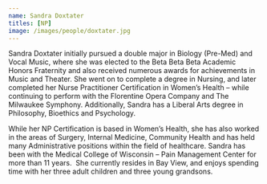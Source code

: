 ```yaml
---
name: Sandra Doxtater
titles: [NP]
image: /images/people/doxtater.jpg
---
```

Sandra Doxtater initially pursued a double major in Biology (Pre-Med) and Vocal Music, where she was elected to the Beta Beta Beta Academic Honors Fraternity and also received numerous awards for achievements in Music and Theater. She went on to complete a degree in Nursing, and later completed her Nurse Practitioner Certification in Women’s Health – while continuing to perform with the Florentine Opera Company and The Milwaukee Symphony. Additionally, Sandra has a Liberal Arts degree in Philosophy, Bioethics and Psychology.

While her NP Certification is based in Women’s Health, she has also worked in the areas of Surgery, Internal Medicine, Community Health and has held many Administrative positions within the field of healthcare. Sandra has been with the Medical College of Wisconsin – Pain Management Center for more than 11 years.  She currently resides in Bay View, and enjoys spending time with her three adult children and three young grandsons.
